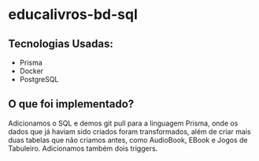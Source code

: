 # educalivros-bd-sql

## Tecnologias Usadas:
- Prisma
- Docker
- PostgreSQL

## O que foi implementado?
Adicionamos o SQL e demos git pull para a linguagem Prisma, onde os dados que já haviam sido criados foram transformados, além de criar mais duas tabelas que não criamos antes, como AudioBook, EBook e Jogos de Tabuleiro. Adicionamos também dois triggers.
